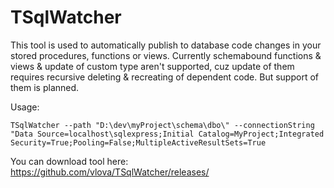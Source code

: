 # TSqlWatcher

This tool is used to automatically publish to database code changes in your stored procedures, functions or views.
Currently schemabound functions & views & update of custom type aren't supported, cuz update of them requires recursive deleting & recreating of dependent code. But support of them is planned.

Usage: 

    TSqlWatcher --path "D:\dev\myProject\schema\dbo\" --connectionString "Data Source=localhost\sqlexpress;Initial Catalog=MyProject;Integrated Security=True;Pooling=False;MultipleActiveResultSets=True
    
You can download tool here: https://github.com/vlova/TSqlWatcher/releases/
